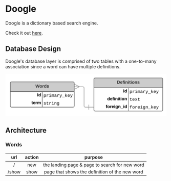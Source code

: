 # Doogle
Doogle is a dictionary based search engine. 

Check it out [here](https://instant-ink-doogle.herokuapp.com/). 

## Database Design
Doogle's database layer is comprised of two tables with a one-to-many association since a 
word can have multiple definitions. 

![Database Design](/app/assets/images/documentation/database_design.png)

## Architecture
### Words

url | action | purpose
:---: | :---: | :---:
/ | new | the landing page & page to search for new word
/show | show | page that shows the definition of the new word
 
 
